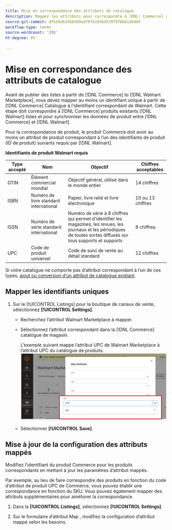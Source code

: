 ```yaml
---
title: Mise en correspondance des attributs de catalogue
description: Mappez les attributs pour correspondre à [DNL! Commerce] de produits existants [!DNL Walmart Marketplace] listes et synchronisation des données entre [!DNL Channel Manager] et [!DNL Walmart].
source-git-commit: dfe56db25bb569ad70fb1036d539797bbb126dd5
workflow-type: tm+mt
source-wordcount: '291'
ht-degree: 0%

---
```



# Mise en correspondance des attributs de catalogue

Avant de publier des listes à partir de [!DNL Commerce] to [!DNL Walmart Marketplace], vous devez mapper au moins un identifiant unique à partir de [!DNL Commerce] Catalogue à l’identifiant correspondant de Walmart.
Cette étape doit correspondre à [!DNL Commerce] produits existants [!DNL Walmart] listes et pour synchroniser les données de produit entre [!DNL Commerce] et [!DNL Walmart].

Pour la correspondance de produit, le produit Commerce doit avoir au moins un attribut de produit correspondant à l’un des identifiants de produit (ID de produit) suivants requis par [!DNL Walmart].

**Identifiants de produit Walmart requis**

| **Type accepté** | **Nom** | **Objectif** | **Chiffres acceptables** |
|-------------------|--------------------------------------|--------------------------------------------------------------------------------------------------------------------------------------------------|-----------------------|
| GTIN | Élément commercial mondial | Objectif général, utilisé dans le monde entier | 14 chiffres |
| ISBN | Numéro de livre standard international | Papier, livre relié et livre électronique | 10 ou 13 chiffres |
| ISSN | Numéro de série standard international | Numéro de série à 8 chiffres qui permet d&#39;identifier les magazines, les revues, les journaux et les périodiques de toutes sortes diffusés sur tous supports et supports | 8 chiffres |
| UPC | Code de produit universel | Code de suivi de vente au détail standard | 12 chiffres |

Si votre catalogue ne comporte pas d’attribut correspondant à l’un de ces types, [ajout ou conversion d’un attribut de catalogue existant](https://docs.magento.com/user-guide/catalog/product-attributes.html).

## Mapper les identifiants uniques

1. Sur le [!UICONTROL Listings] pour la boutique de canaux de vente, sélectionnez **[!UICONTROL Settings]**.

   - Recherchez l’attribut Walmart Marketplace à mapper.

   - Sélectionnez l’attribut correspondant dans la [!DNL Commerce] catalogue de magasin.

      L’exemple suivant mappe l’attribut UPC de Walmart Marketplace à l’attribut UPC du catalogue de produits.
   ![Mise en correspondance des attributs pour les critères de correspondance de produit](assets/products-map-attributes-for-match.png)

   - Sélectionner **[!UICONTROL Save]**.


## Mise à jour de la configuration des attributs mappés

Modifiez l’identifiant du produit Commerce pour les produits correspondants en mettant à jour les paramètres d’attribut mappés.

Par exemple, au lieu de faire correspondre des produits en fonction du code d’attribut de produit UPC de Commerce, vous pouvez établir une correspondance en fonction du SKU. Vous pouvez également mapper des attributs supplémentaires pour améliorer la correspondance.

1. Dans la **[!UICONTROL Listings]**, sélectionnez **[!UICONTROL Settings]**.

1. Sur le formulaire d’attribut Map , modifiez la configuration d’attribut mappé selon les besoins.
